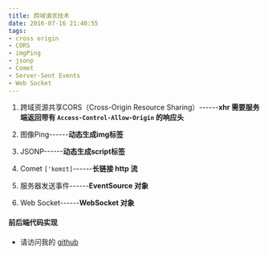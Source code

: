 ```yaml
---
title: 跨域请求技术
date: 2016-07-16 21:40:55
tags:
- cross origin
- CORS
- imgPing
- jsonp
- Comet
- Server-Sent Events
- Web Socket
---
```


1. 跨域资源共享CORS（Cross-Origin Resource Sharing）------**xhr  需要服务端返回带有  `Access-Control-Allow-Origin` 的响应头**

2. 图像Ping------**动态生成img标签**

<!-- more -->

3. JSONP------**动态生成script标签**

4. Comet `['kɒmɪt]`------**长链接   http 流**

5. 服务器发送事件------**EventSource 对象**

6. Web Socket------**WebSocket 对象**


#### 前后端代码实现
- 请访问我的 [github](https://github.com/Yann-Wang/cross-origin-request-technology)